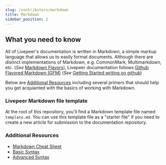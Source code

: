 ```yaml
---
slug: /contributors/markdown
title: Markdown
sidebar_position: 2
---
```


## What you need to know

All of Livepeer's documentation is written in Markdown, a simple markup language that allows us to easily format documents. Although there are distinct implementations of Markdown, e.g. CommonMark, Multimarkdown, etc. (*See* 
[Markdown Flavors](https://github.com/commonmark/commonmark-spec/wiki/markdown-flavors)), Livepeer documentation follows [Github Flavored Markdown (GFM)](https://github.github.com/gfm/) (*See* [Getting Started writing on github](.com/en/get-started/writing-on-github/))  

Below are [Additional Resources](#additional-resources) including several primers that should help you get acquianted with the basics of working with Markdown.

### Livepeer Markdown file template

At the root of this repository, you'll find a Markdown template file named `template.md`. You can use this template file as a "starter file" if you need to create a new article for submission to the documentation repository.

### Additional Resources
- [Markdown Cheat Sheet](https://www.markdownguide.org/cheat-sheet/)
- [Basic Syntax](https://www.markdownguide.org/basic-syntax/)
- [Advanced Syntax](https://www.markdownguide.org/extended-syntax/)




